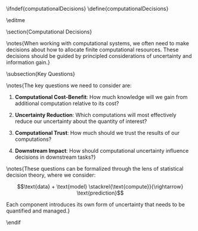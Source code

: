 \ifndef{computationalDecisions}
\define{computationalDecisions}

\editme

\section{Computational Decisions}

\notes{When working with computational systems, we often need to make decisions about how to allocate finite computational resources. These decisions should be guided by principled considerations of uncertainty and information gain.}

\subsection{Key Questions}

\notes{The key questions we need to consider are:

1. **Computational Cost-Benefit**: How much knowledge will we gain from additional computation relative to its cost?

2. **Uncertainty Reduction**: Which computations will most effectively reduce our uncertainty about the quantity of interest?

3. **Computational Trust**: How much should we trust the results of our computations?

4. **Downstream Impact**: How should computational uncertainty influence decisions in downstream tasks?}

\notes{These questions can be formalized through the lens of statistical decision theory, where we consider:

$$\text{data} + \text{model} \stackrel{\text{compute}}{\rightarrow} \text{prediction}$$

Each component introduces its own form of uncertainty that needs to be quantified and managed.}

\endif
